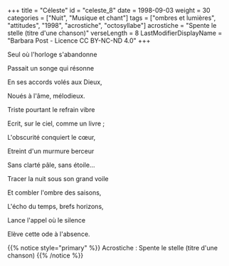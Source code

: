 +++
title = "Céleste"
id = "celeste_8"
date = 1998-09-03
weight = 30
categories = ["Nuit", "Musique et chant"]
tags = ["ombres et lumières", "attitudes", "1998", "acrostiche", "octosyllabe"]
acrostiche = "Spente le stelle (titre d'une chanson)"
verseLength = 8
LastModifierDisplayName = "Barbara Post - Licence CC BY-NC-ND 4.0"
+++

Seul où l'horloge s'abandonne

Passait un songe qui résonne

En ses accords volés aux Dieux,

Noués à l'âme, mélodieux.

Triste pourtant le refrain vibre

Ecrit, sur le ciel, comme un livre ;

L'obscurité conquiert le cœur,

Etreint d'un murmure berceur

Sans clarté pâle, sans étoile...

Tracer la nuit sous son grand voile

Et combler l'ombre des saisons,

L'écho du temps, brefs horizons,

Lance l'appel où le silence

Elève cette ode à l'absence.

{{% notice style="primary" %}}
Acrostiche : Spente le stelle (titre d'une chanson)
{{% /notice %}}
